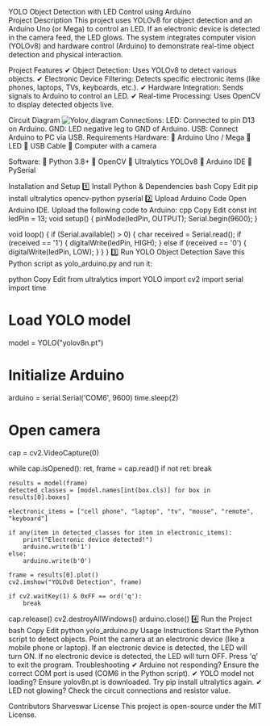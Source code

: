 YOLO Object Detection with LED Control using Arduino  
Project Description
This project uses YOLOv8 for object detection and an Arduino Uno (or Mega) to control an LED. If an electronic device is detected in the camera feed, the LED glows. The system integrates computer vision (YOLOv8) and hardware control (Arduino) to demonstrate real-time object detection and physical interaction.

Project Features
✔ Object Detection: Uses YOLOv8 to detect various objects.
✔ Electronic Device Filtering: Detects specific electronic items (like phones, laptops, TVs, keyboards, etc.).
✔ Hardware Integration: Sends signals to Arduino to control an LED.
✔ Real-time Processing: Uses OpenCV to display detected objects live.

Circuit Diagram
![Yolov_diagram](https://github.com/user-attachments/assets/b5fc5863-2f49-4ee5-9727-dbad6629f9c7)
Connections:
LED: Connected to pin D13 on Arduino.
GND: LED negative leg to GND of Arduino.
USB: Connect Arduino to PC via USB.
Requirements
Hardware:
🔹 Arduino Uno / Mega
🔹 LED
🔹 USB Cable
🔹 Computer with a camera

Software:
🔸 Python 3.8+
🔸 OpenCV
🔸 Ultralytics YOLOv8
🔸 Arduino IDE
🔸 PySerial

Installation and Setup
1️⃣ Install Python & Dependencies
bash
Copy
Edit
pip install ultralytics opencv-python pyserial
2️⃣ Upload Arduino Code
Open Arduino IDE.
Upload the following code to Arduino:
cpp
Copy
Edit
const int ledPin = 13;
void setup() {
  pinMode(ledPin, OUTPUT);
  Serial.begin(9600);
}

void loop() {
  if (Serial.available() > 0) {
    char received = Serial.read();
    if (received == '1') {
      digitalWrite(ledPin, HIGH);
    } else if (received == '0') {
      digitalWrite(ledPin, LOW);
    }
  }
}
3️⃣ Run YOLO Object Detection
Save this Python script as yolo_arduino.py and run it:

python
Copy
Edit
from ultralytics import YOLO
import cv2
import serial
import time

# Load YOLO model
model = YOLO("yolov8n.pt")

# Initialize Arduino
arduino = serial.Serial('COM6', 9600)
time.sleep(2)

# Open camera
cap = cv2.VideoCapture(0)

while cap.isOpened():
    ret, frame = cap.read()
    if not ret:
        break

    results = model(frame)
    detected_classes = [model.names[int(box.cls)] for box in results[0].boxes]
    
    electronic_items = ["cell phone", "laptop", "tv", "mouse", "remote", "keyboard"]
    
    if any(item in detected_classes for item in electronic_items):
        print("Electronic device detected!")
        arduino.write(b'1')
    else:
        arduino.write(b'0')

    frame = results[0].plot()
    cv2.imshow("YOLOv8 Detection", frame)

    if cv2.waitKey(1) & 0xFF == ord('q'):
        break

cap.release()
cv2.destroyAllWindows()
arduino.close()
4️⃣ Run the Project
bash
Copy
Edit
python yolo_arduino.py
Usage Instructions
Start the Python script to detect objects.
Point the camera at an electronic device (like a mobile phone or laptop).
If an electronic device is detected, the LED will turn ON.
If no electronic device is detected, the LED will turn OFF.
Press 'q' to exit the program.
Troubleshooting
✔ Arduino not responding? Ensure the correct COM port is used (COM6 in the Python script).
✔ YOLO model not loading? Ensure yolov8n.pt is downloaded. Try pip install ultralytics again.
✔ LED not glowing? Check the circuit connections and resistor value.

Contributors
Sharveswar
License
This project is open-source under the MIT License.
